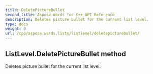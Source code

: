 ```yaml
---
title: DeletePictureBullet
second_title: Aspose.Words for C++ API Reference
description: Deletes picture bullet for the current list level. 
type: docs
weight: 0
url: /cpp/aspose.words.lists/listlevel/deletepicturebullet/
---
```

## ListLevel.DeletePictureBullet method


Deletes picture bullet for the current list level.

